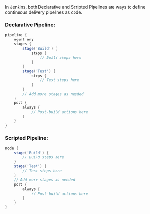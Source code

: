In Jenkins, both Declarative and Scripted Pipelines are ways to define continuous delivery pipelines as code. 

### Declarative Pipeline:

```groovy
pipeline {
    agent any
    stages {
        stage('Build') {
            steps {
                // Build steps here
            }
        }
        stage('Test') {
            steps {
                // Test steps here
            }
        }
        // Add more stages as needed
    }
    post {
        always {
            // Post-build actions here
        }
    }
}
```

### Scripted Pipeline:

```groovy
node {
    stage('Build') {
        // Build steps here
    }
    stage('Test') {
        // Test steps here
    }
    // Add more stages as needed
    post {
        always {
            // Post-build actions here
        }
    }
}
```
